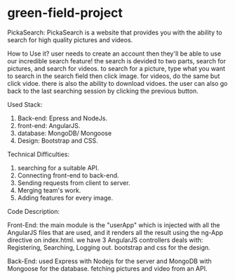 # green-field-project

PickaSearch: 
PickaSearch is a website that provides you with the ability to search for high quality pictures and videos.

How to Use it?
user needs to create an account then they'll be able to use our incredible search feature! 
the search is devided to two parts, search for pictures, and search for videos. to search for a picture, type what you want to search in the search field then click image. for videos, do the same but click vidoe.
there is also the ability to download vidoes.
the user can also go back to the last searching session by clicking the previous button.

Used Stack:
1) Back-end: Epress and NodeJs.
2) front-end: AngularJS.
3) database: MongoDB/ Mongoose
4) Design: Bootstrap and CSS.

Technical Difficulties:
1) searching for a suitable API.
2) Connecting front-end to back-end.
3) Sending requests from client to server.
4) Merging team's work.
5) Adding features for every image.


Code Description:

Front-End:
  the main module is the "userApp" which is injected with all the AngularJS files that are used, and it renders all the result using the ng-App directive on index.html.
  we have 3 AngularJS controllers deals with: Registering, Searching, Logging out.
  bootstrap and css for the design.
  
Back-End:
  used Express with Nodejs for the server and MongoDB with Mongoose for the database.
  fetching pictures and video from an API.
  
  
  
